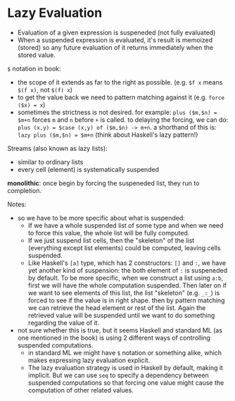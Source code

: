 # Lazy Evaluation

- Evaluation of a given expression is suspeneded (not fully evaluated)
- When a suspended expression is evaluated, it's result is memoized (stored) so
  any future evaluation of it returns immediately when the stored value.

`$` notation in book:

- the scope of it extends as far to the right as possible. (e.g. `$f x` means `$(f x)`, not `$(f) x`)
- to get the value back we need to pattern matching against it (e.g. `force ($x) = x`)
- sometimes the strictness is not desired. for example: `plus ($m,$n) = $m+n` forces `m` and `n` before `+` is called.
  to delaying the forcing, we can do: `plus (x,y) = $case (x,y) of ($m,$n) -> m+n`.
  a shorthand of this is: `lazy plus ($m,$n) = $m+n` (think about Haskell's lazy pattern!)

Streams (also known as lazy lists):

- similar to ordinary lists
- every cell (element) is systematically suspended

**monolithic**: once begin by forcing the suspeneded list, they run to completion.

Notes:
- so we have to be more specific about what is suspended:
    - If we have a whole suspended list of some type and when we need to force this value,
      the whole list will be fully computed.
    - If we just suspend list cells, then the "skeleton" of the list (everything except list
      elements) could be computed, leaving cells suspended.
    - Like Haskell's `[a]` type, which has 2 constructors: `[]` and `:`, we have yet another
      kind of suspension: the both element of `:` is suspeneded by default.
      To be more specific, when we construct a list using `a:b`, first we will have the whole
      computation suspended. Then later on if we want to see elements of this list, the list
      "skeleton" (e.g. `_:_`) is forced to see if the value is in right shape. then by pattern
      matching we can retrieve the head element or rest of the list. Again the retrieved value
      will be suspended until we want to do something regarding the value of it.
- not sure whether this is true, but it seems Haskell and standard ML (as one mentioned in the book)
  is using 2 different ways of controlling suspended computations.
  - in standard ML we might have `$` notation or something alike, which makes expressing lazy evaluation explicit.
  - The lazy evaluation strategy is used in Haskell by default, making it implicit. But we can use `seq` to specify
    a dependency between suspended computations so that forcing one value might cause the computation of other related
    values.
